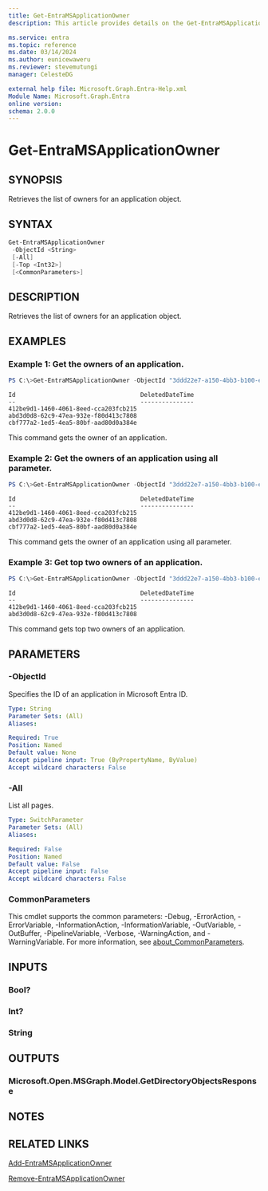 ```yaml
---
title: Get-EntraMSApplicationOwner
description: This article provides details on the Get-EntraMSApplicationOwner command.

ms.service: entra
ms.topic: reference
ms.date: 03/14/2024
ms.author: eunicewaweru
ms.reviewer: stevemutungi
manager: CelesteDG

external help file: Microsoft.Graph.Entra-Help.xml
Module Name: Microsoft.Graph.Entra
online version:
schema: 2.0.0
---
```


# Get-EntraMSApplicationOwner

## SYNOPSIS
Retrieves the list of owners for an application object.

## SYNTAX

```powershell
Get-EntraMSApplicationOwner 
 -ObjectId <String> 
 [-All] 
 [-Top <Int32>] 
 [<CommonParameters>]
```

## DESCRIPTION
Retrieves the list of owners for an application object.

## EXAMPLES

### Example 1: Get the owners of an application.
```powershell
PS C:\>Get-EntraMSApplicationOwner -ObjectId "3ddd22e7-a150-4bb3-b100-e410dea1cb84"
```

```output
Id                                   DeletedDateTime
--                                   ---------------
412be9d1-1460-4061-8eed-cca203fcb215
abd3d0d8-62c9-47ea-932e-f80d413c7808
cbf777a2-1ed5-4ea5-80bf-aad80d0a384e
```

This command gets the owner of an application.  

### Example 2: Get the owners of an application using all parameter.
```powershell
PS C:\>Get-EntraMSApplicationOwner -ObjectId "3ddd22e7-a150-4bb3-b100-e410dea1cb84" -All 
```

```output
Id                                   DeletedDateTime
--                                   ---------------
412be9d1-1460-4061-8eed-cca203fcb215
abd3d0d8-62c9-47ea-932e-f80d413c7808
cbf777a2-1ed5-4ea5-80bf-aad80d0a384e
```

This command gets the owner of an application using all parameter.  

### Example 3: Get top two owners of an application.
```powershell
PS C:\>Get-EntraMSApplicationOwner -ObjectId "3ddd22e7-a150-4bb3-b100-e410dea1cb84" -Top 2
```

```output
Id                                   DeletedDateTime
--                                   ---------------
412be9d1-1460-4061-8eed-cca203fcb215
abd3d0d8-62c9-47ea-932e-f80d413c7808
```

This command gets top two owners of an application.  

## PARAMETERS

### -ObjectId
Specifies the ID of an application in Microsoft Entra ID.

```yaml
Type: String
Parameter Sets: (All)
Aliases:

Required: True
Position: Named
Default value: None
Accept pipeline input: True (ByPropertyName, ByValue)
Accept wildcard characters: False
```

### -All
List all pages.

```yaml
Type: SwitchParameter
Parameter Sets: (All)
Aliases:

Required: False
Position: Named
Default value: False
Accept pipeline input: False
Accept wildcard characters: False
```

### CommonParameters
This cmdlet supports the common parameters: -Debug, -ErrorAction, -ErrorVariable, -InformationAction, -InformationVariable, -OutVariable, -OutBuffer, -PipelineVariable, -Verbose, -WarningAction, and -WarningVariable. For more information, see [about_CommonParameters](https://go.microsoft.com/fwlink/?LinkID=113216).

## INPUTS

### Bool?
### Int?
### String
## OUTPUTS

### Microsoft.Open.MSGraph.Model.GetDirectoryObjectsResponse
## NOTES

## RELATED LINKS

[Add-EntraMSApplicationOwner](Add-EntraMSApplicationOwner.md)

[Remove-EntraMSApplicationOwner](Remove-EntraMSApplicationOwner.md)